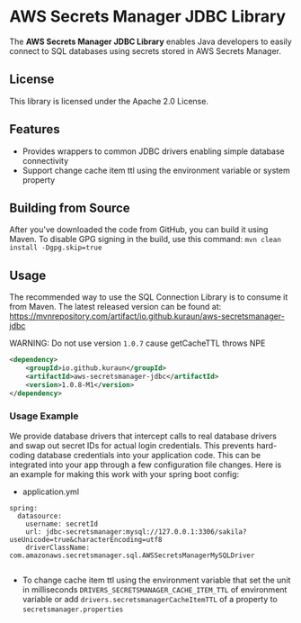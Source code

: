 # AWS Secrets Manager JDBC Library

The **AWS Secrets Manager JDBC Library** enables Java developers to easily connect to SQL databases using secrets stored in AWS Secrets Manager.

## License

This library is licensed under the Apache 2.0 License.

## Features

* Provides wrappers to common JDBC drivers enabling simple database connectivity
* Support change cache item ttl using the environment variable or system property

## Building from Source

After you've downloaded the code from GitHub, you can build it using Maven. To disable GPG signing in the build, use this command: `mvn clean install -Dgpg.skip=true`

## Usage
The recommended way to use the SQL Connection Library is to consume it from Maven.  The latest released version can be found at: https://mvnrepository.com/artifact/io.github.kuraun/aws-secretsmanager-jdbc

WARNING: Do not use version `1.0.7` cause getCacheTTL throws NPE

``` xml
<dependency>
    <groupId>io.github.kuraun</groupId>
    <artifactId>aws-secretsmanager-jdbc</artifactId>
    <version>1.0.8-M1</version>
</dependency>
```

### Usage Example
We provide database drivers that intercept calls to real database drivers and swap out secret IDs for actual login credentials.
This prevents hard-coding database credentials into your application code. This can be integrated into your app through a few
configuration file changes. Here is an example for making this work with your spring boot config:

* application.yml
```
spring:
  datasource:
    username: secretId
    url: jdbc-secretsmanager:mysql://127.0.0.1:3306/sakila?useUnicode=true&characterEncoding=utf8
    driverClassName: com.amazonaws.secretsmanager.sql.AWSSecretsManagerMySQLDriver


```

* To change cache item ttl using the environment variable that
  set the unit in milliseconds `DRIVERS_SECRETSMANAGER_CACHE_ITEM_TTL` of environment variable or
  add `drivers.secretsmanagerCacheItemTTL` of a property to `secretsmanager.properties`
  
  
